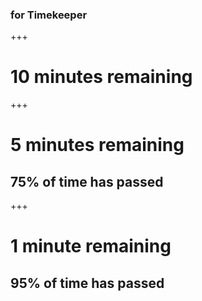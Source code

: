 ### for Timekeeper

+++

# 10 minutes remaining

<canvas data-chart="pie" class="background-chart">
<!--
{
  "data": {
    "labels": ["passed"," remaining"],
    "datasets": [
      {
        "data":[50,50],
        "backgroundColor":["rgba(229,229,229,.6)","rgba(20,220,220,.6)"]
      }
    ]
  },
  "options": { "responsive": "true" }
}
-->
</canvas>

+++

# 5 minutes remaining

## 75% of time has passed

+++

# 1 minute remaining

## 95% of time has passed
